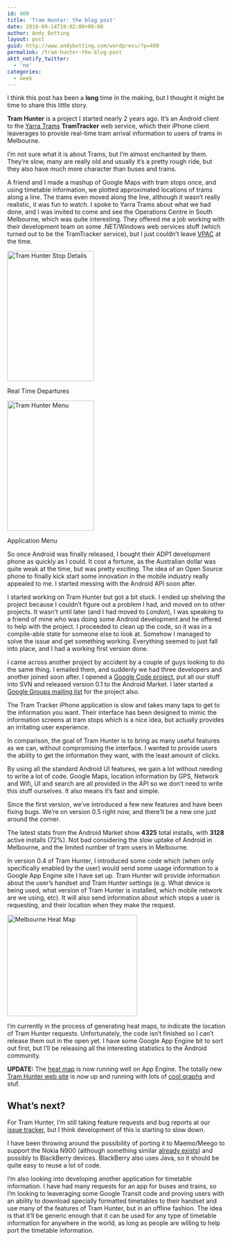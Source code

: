 ```yaml
---
id: 400
title: 'Tram Hunter: the blog post'
date: 2010-09-14T19:02:00+00:00
author: Andy Botting
layout: post
guid: http://www.andybotting.com/wordpress/?p=400
permalink: /tram-hunter-the-blog-post
aktt_notify_twitter:
  - 'no'
categories:
  - Geek
---
```

I think this post has been a **long** time in the making, but I thought it might be time to share this little story.

**Tram Hunter** is a project I started nearly 2 years ago. It&#8217;s an Android client to the [Yarra Trams](http://www.yarratrams.com.au) **TramTracker** web service, which their iPhone client leaverages to provide real-time tram arrival information to users of trams in Melbourne.

I&#8217;m not sure what it is about Trams, but I&#8217;m almost enchanted by them. They&#8217;re slow, many are really old and usually it&#8217;s a pretty rough ride, but they also have much more character than buses and trains.

A friend and I made a mashup of Google Maps with tram stops once, and using timetable information, we plotted approximated locations of trams along a line. The trams even moved along the line, although it wasn&#8217;t really realistic, it was fun to watch. I spoke to Yarra Trams about what we had done, and I was invited to come and see the Operations Centre in South Melbourne, which was quite interesting. They offered me a job working with their development team on some .NET/Windows web services stuff (which turned out to be the TramTracker service), but I just couldn&#8217;t leave [VPAC](http://www.vpac.org) at the time.

<div id="attachment_402" style="width: 210px" class="wp-caption alignnone">
  <a href="http://www.andybotting.com/wordpress/wp-content/uploads/tramhunter-stopdetails.png"><img class="size-medium wp-image-402" title="Tram Hunter Stop Details" src="http://www.andybotting.com/wordpress/wp-content/uploads/tramhunter-stopdetails-200x300.png" alt="Tram Hunter Stop Details" width="200" height="300" srcset="http://www.andybotting.com/wp-content/uploads/tramhunter-stopdetails-200x300.png 200w, http://www.andybotting.com/wp-content/uploads/tramhunter-stopdetails.png 320w" sizes="(max-width: 200px) 100vw, 200px" /></a>
  
  <p class="wp-caption-text">
    Real Time Departures
  </p>
</div>

<div id="attachment_401" style="width: 210px" class="wp-caption alignnone">
  <a href="http://www.andybotting.com/wordpress/wp-content/uploads/tramhunter-menu.png"><img class="size-medium wp-image-401" title="Tram Hunter Menu" src="http://www.andybotting.com/wordpress/wp-content/uploads/tramhunter-menu-200x300.png" alt="Tram Hunter Menu" width="200" height="300" srcset="http://www.andybotting.com/wp-content/uploads/tramhunter-menu-200x300.png 200w, http://www.andybotting.com/wp-content/uploads/tramhunter-menu.png 320w" sizes="(max-width: 200px) 100vw, 200px" /></a>
  
  <p class="wp-caption-text">
    Application Menu
  </p>
</div>

So once Android was finally released, I bought their ADP1 development phone as quickly as I could. It cost a fortune, as the Australian dollar was quite weak at the time, but was pretty exciting. The idea of an Open Source phone to finally kick start some innovation in the mobile industry really appealed to me. I started messing with the Android API soon after.

I started working on Tram Hunter but got a bit stuck. I ended up shelving the project because I couldn&#8217;t figure out a problem I had, and moved on to other projects. It wasn&#8217;t until later (and I had moved to _London_), I was speaking to a friend of mine who was doing some Android development and he offered to help with the project. I proceeded to clean up the code, so it was in a compile-able state for someone else to look at. Somehow I managed to solve the issue and get something working. Everything seemed to just fall into place, and I had a working first version done.

I came across another project by accident by a couple of guys looking to do the same thing. I emailed them, and suddenly we had three developers and another joined soon after. I opened a [Google Code project](http://tramhunter.googlecode.com), put all our stuff into SVN and released version 0.1 to the Android Market. I later started a [Google Groups mailing list](http://groups.google.com/group/tramhunter) for the project also.

The Tram Tracker iPhone application is slow and takes many taps to get to the information you want. Their interface has been designed to mimic the information screens at tram stops which is a nice idea, but actually provides an irritating user experience.

In comparison, the goal of Tram Hunter is to bring as many useful features as we can, without compromising the interface. I wanted to provide users the ability to get the information they want, with the least amount of clicks.

By using all the standard Android UI features, we gain a lot without needing to write a lot of code. Google Maps, location information by GPS, Network and Wifi, UI and search are all provided in the API so we don&#8217;t need to write this stuff ourselves. It also means it&#8217;s fast and simple.

Since the first version, we&#8217;ve introduced a few new features and have been fixing bugs. We&#8217;re on version 0.5 right now, and there&#8217;ll be a new one just around the corner.

The latest stats from the Android Market show <span><strong>4325</strong></span> total installs, with <span><strong>3128</strong></span> active installs (<span>72%</span>). Not bad considering the slow uptake of Android in Melbourne, and the limited number of tram users in Melbourne.

In version 0.4 of Tram Hunter, I introduced some code which (when only specifically enabled by the user) would send some usage information to a Google App Engine site I have set up. Tram Hunter will provide information about the user&#8217;s handset and Tram Hunter settings (e.g. What device is being used, what version of Tram Hunter is installed, which mobile network are we using, etc). It will also send information about which stops a user is requesting, and their location when they make the request.

[<img class="size-medium wp-image-403" title="Melbourne Heat Map" src="http://www.andybotting.com/wordpress/wp-content/uploads/screenshot-test-mozilla-firefox-300x234.png" alt="Melbourne Heat Map" width="300" height="234" srcset="http://www.andybotting.com/wp-content/uploads/screenshot-test-mozilla-firefox-300x234.png 300w, http://www.andybotting.com/wp-content/uploads/screenshot-test-mozilla-firefox.png 997w" sizes="(max-width: 300px) 100vw, 300px" />](http://tramhunter.andybotting.com/stats/map/)

I&#8217;m currently in the process of generating heat maps, to indicate the location of Tram Hunter requests. Unfortunately, the code isn&#8217;t finished so I can&#8217;t release them out in the open yet. I have some Google App Engine bit to sort out first, but I&#8217;ll be releasing all the interesting statistics to the Android community.

**UPDATE:** The [heat map](http://tramhunter.andybotting.com/stats/map/) is now running well on App Engine. The totally new [Tram Hunter web site](http://tramhunter.andybotting.com/) is now up and running with lots of [cool graphs](http://tramhunter.andybotting.com/stats/) and stuf.

## What&#8217;s next?

For Tram Hunter, I&#8217;m still taking feature requests and bug reports at our [issue tracker](http://code.google.com/p/tramhunter/issues/list), but I think development of this is starting to slow down.

I have been throwing around the possibility of porting it to Maemo/Meego to support the Nokia N900 (although something similar [already exists](http://blogs.gnome.org/danni/2009/12/20/melbourne-tram-tracker-for-the-n900/)) and possibly to BlackBerry devices. BlackBerry also uses Java, so it should be quite easy to reuse a lot of code.

I&#8217;m also looking into developing another application for timetable information. I have had many requests for an app for buses and trains, so I&#8217;m looking to leaveraging some Google Transit code and proving users with an ability to download specially formatted timetables to their handset and use many of the features of Tram Hunter, but in an offline fashion. The idea is that it&#8217;ll be generic enough that it can be used for any type of timetable information for anywhere in the world, as long as people are willing to help port the timetable information.